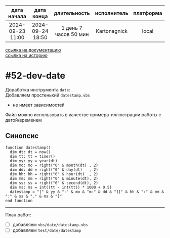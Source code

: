 |   дата начала    |    дата конца    |      длительность     | исполнитель  | платформа |
|:----------------:|:----------------:|:---------------------:|:------------:|:---------:|
| 2024-09-23 11:00 | 2024-09-24 18:50 | 1 день 7 часов 50 мин | Kartonagnick |   local   |

[ссылка на документацию](../docs.md)  
[ссылка на историю](../history.md#-v052-dev)  

#52-dev-date
============
Доработка инструмента `date`:  
Добавляем простенький `datestamp.vbs`
  - не имеет зависимостей  

Файл можно использовать в качестве примера-иллюстрации работы с датой/временем  

Синопсис
--------

```vbs
function datestamp()
  dim dt: dt = now()
  dim tt: tt = timer()
  dim yy: yy = year(dt)
  dim mo: mo = right("0" & month(dt) , 2)
  dim dd: dd = right("0" & day(dt)   , 2) 
  dim hh: hh = right("0" & hour(dt)  , 2)
  dim mm: mm = right("0" & minute(dt), 2) 
  dim ss: ss = right("0" & second(dt), 2) 
  dim ms: ms = int((tt - int(tt)) * 1000 + 0.5)    
  datestamp = "[" & yy & "-" & mo & "m-" & dd & "][" & hh & ":" & mm & ":" & ss & "." & ms & "]"
end function
```

--------------------------------------------------------------------------------

План работ:  
  - [ ] добавляем `vbs/date/datestamp.vbs`  
  - [ ] добавляем `test/date/datestamp`  
